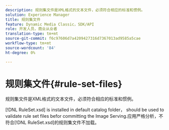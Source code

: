 ```yaml
---
description: 规则集文件是XML格式的文本文件，必须符合相应的标准和惯例。
solution: Experience Manager
title: 规则集文件
feature: Dynamic Media Classic，SDK/API
role: 开发人员，商业从业者
translation-type: tm+mt
source-git-commit: f6c97606d7a4209427316d7367013ad9585a5cae
workflow-type: tm+mt
source-wordcount: '84'
ht-degree: 0%

---
```



# 规则集文件{#rule-set-files}

规则集文件是XML格式的文本文件，必须符合相应的标准和惯例。

[!DNL RuleSet.xsd] is installed in default catalog folder， should be used to validate rule set files befor committing the Image Serving.应用严格分析，不符合[!DNL RuleSet.xsd]的规则集文件不加载。